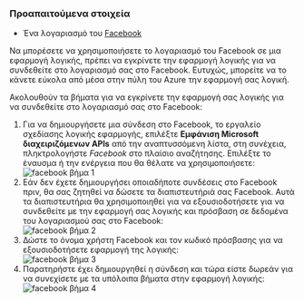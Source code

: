 ### <a name="prerequisites"></a>Προαπαιτούμενα στοιχεία
- Ένα λογαριασμό του [Facebook](https://www.facebook.com/) 

Να μπορέσετε να χρησιμοποιήσετε το λογαριασμό του Facebook σε μια εφαρμογή λογικής, πρέπει να εγκρίνετε την εφαρμογή λογικής για να συνδεθείτε στο λογαριασμό σας στο Facebook. Ευτυχώς, μπορείτε να το κάνετε εύκολα από μέσα στην πύλη του Azure την εφαρμογή σας λογική. 

Ακολουθούν τα βήματα για να εγκρίνετε την εφαρμογή σας λογικής για να συνδεθείτε στο λογαριασμό σας στο Facebook:

1. Για να δημιουργήσετε μια σύνδεση στο Facebook, το εργαλείο σχεδίασης λογικής εφαρμογής, επιλέξτε **Εμφάνιση Microsoft διαχειριζόμενων APIs** από την αναπτυσσόμενη λίστα, στη συνέχεια, πληκτρολογήστε *Facebook* στο πλαίσιο αναζήτησης. Επιλέξτε το έναυσμα ή την ενέργεια που θα θέλατε να χρησιμοποιήσετε:  
  ![facebook βήμα 1](./media/connectors-create-api-facebook/facebook-1.png)
2. Εάν δεν έχετε δημιουργήσει οποιαδήποτε συνδέσεις στο Facebook πριν, θα σας ζητηθεί να δώσετε τα διαπιστευτήριά σας Facebook. Αυτά τα διαπιστευτήρια θα χρησιμοποιηθεί για να εξουσιοδοτήσετε για να συνδεθείτε με την εφαρμογή σας λογικής και πρόσβαση σε δεδομένα του λογαριασμού σας στο Facebook:  
  ![facebook βήμα 2](./media/connectors-create-api-facebook/facebook-2.png)
3. Δώστε το όνομα χρήστη Facebook και τον κωδικό πρόσβασης για να εξουσιοδοτήσετε εφαρμογή της λογικής:  
  ![facebook βήμα 3](./media/connectors-create-api-facebook/facebook-3.png)   
4. Παρατηρήστε έχει δημιουργηθεί η σύνδεση και τώρα είστε δωρεάν για να συνεχίσετε με τα υπόλοιπα βήματα στην εφαρμογή λογικής:  
  ![facebook βήμα 4](./media/connectors-create-api-facebook/facebook-4.png)   

